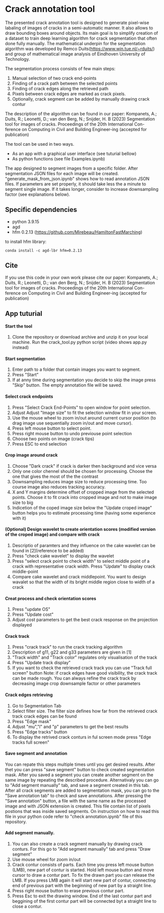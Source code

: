# Crack annotation tool

The presented crack annotation tool is designed to generate pixel-wise labaling of images of cracks in a semi-automatic manner. It also allows to draw bounding boxes around objects. Its main goal is to simplify creation of a dataset to train deep learning algorithm for crack segmentation that often done fully manually. The mathematical underpin for the segmentation algorithm was developed by Remco Duits(https://www.win.tue.nl/~rduits/) and group of mathematical image analysis of Eindhoven University of Technology.

The segmentation process consists of few main steps:
1. Manual selection of two crack end-points
2. Finding of a crack path between the selected points
3. Finding of crack edges along the retrieved path
4. Pixels between crack edges are marked as crack pixels.
5. Optionally, crack segment can be added by manually drawing crack contur


The description of the algorithm can be found in our paper:
Kompanets, A.; Duits, R.; Leonetti, D.; van den Berg, N.;  Snijder, H. B (2023) Segmentation tool for images of cracks. Proceedings of the 20th International Con-ference on  Computing in Civil  and Building Engineer-ing (accepted for publication)

The tool can be used in two ways. 
 - As an app with a graphical user interface (see tuturial bellow)
 - As python functions (see file Examples.ipynb)

The app designed to segment images from a specific folder. After segmentation JSON files for each image will be created. "generate_mask_from_json.ipynb" shows how to read annotation JSON files.
If parameters are set properly, it should take less the a minute to segment single image. If it takes longer, consider to increase downsampling factor (see explanations below).
## Specific dependencies
- python 3.9.15
- agd
- hfm 0.2.13 (https://github.com/Mirebeau/HamiltonFastMarching)

to install hfm library:
```console
conda install -c agd-lbr hfm=0.2.13
```
## Cite
If you use this code in your own work please cite our paper:
Kompanets, A.; Duits, R.; Leonetti, D.; van den Berg, N.;  Snijder, H. B (2023) Segmentation tool for images of cracks. Proceedings of the 20th International Con-ference on  Computing in Civil  and Building Engineer-ing (accepted for publication)

## App tuturial

#### Start the tool
1. Clone the repository or download archive and unzip it on your local machine. Run the crack_tool.py python script (video shows app.py instead)


#### Start segmentation
1. Enter path to a folder that contain images you want to segment. 
2. Press "Start"
3. If at anny time during segmentation you decide to skip the image press "Skip" button. The empty annotation file will be saved.



#### Select crack endpoints
1. Press "Select Crack End-Points" to open window for point selection. 
2. Adjust Adjust "Image size" to fit the selection window fit in your screen. 
3. Use the mouse wheel to zoom in/out around current cursor position (to drag image use sequentially zoom in/out and move cursor).
4. Press left mouse button to select point.
5. Press right mouse button to undo previouse point selection
6. Choose two points on image (crack tips)
7. Press ESC to end selection


#### Crop image around crack
1. Choose "Dark crack" if crack is darker then background and vice versa
2. Only one color chennel should be chosen for processing. Choose the one that gives the most of the the contrast
3. Downsampling reduces image size to reduce processing time. Too course image also reduces tracking accuracy.
4. X and Y margins determine offset of cropped image from the selected points. Choose it to fit crack into cropped image and not to make image size to big
5. Indicetion of the coped image size below the "Update croped image" button helps you to estimate processing time (having some experience with it)

#### (Optional) Design wavelet to create orientation scores (modified version of the croped image) and compare with crack
1. Descriptio of paramters and they influence on the cake wavelet can be found in [2](reference to be added)
2. Press "check cake wavelet" to display the wavelet
3. Press "select crack point to check width" to select middle point of a crack with representative crack width. Press "Update" to display crack middle-point
4. Compare cake wavelet and crack middlepoint. You want to design wavalet so that the width of its bright middle region close to width of a crack


#### Creat process and check orientation scores
1. Press "update OS"
2. Press "Update cost"
3. Adjust cost parameters to get the best crack response on the projection displayed

#### Crack track
1. Press "crack track" to run the crack tracking algorithm
2. Description of g11, g22 and g33 parameters are given in [1]
3. "Track width" and "Track color" regulates only visualisation of the track
4. Press "Update track display"
5. If you want to check the retrieved crack track you can use "Track full screen" button
Note: if crack edges have good visibility, the crack track can be made rough. You can always refine the crack track by decreasing image crop downsample factor or other parameters

#### Crack edges retrieving
1. Go to Segmentation Tab
2. Select filter size. The filter size defines how far from the retrieved crack track crack edges can be found  
3. Press "Edge mask"
4. Adjust "mu","l" and "p" parameters to get the best results
5. Press "Edge tracks" button
6. To display the retrived crack conturs in ful screen mode press "Edge tracks full screen"


#### Save segment and annotation
You can repate this steps multiple times until you get desired results. After thet you can press "save segment" button to check created segmentation mask. After you saved a segment you can create another segment on the same image by repeating the described procedure. Alternativaly you can go to "Add segment manually" tab, and save a segment created in this tab. After all crack segments are added to segmentation mask, you can go to the "Save annotation tab" to check and save annotations. After pressing the "Save annotation" button, a file with the same name as the processed image and with JSON extension is created. This file contain list of pixels postions that was inside saved segments. On instruction on how to read this file in your python code refer to "check annotation.ipynb" file of this repository.

#### Add segment manually.
1. You can also create a crack segment manually by drawing crack conturs. For this go to "Add segment manually" tab and press "Draw segment"
2. Use mouse wheel for zoom in/out
3. Crack contur consists of parts. Each time you press left mouse button (LMB), new part of contur is started. Hold left mouse button and move cursor to draw a contur part. To fix the drawn part you can release the LMB. If you press LMB again it will start new part of contur, connecting end of previous part with the beginning of new part by a straight line. 
4. Press right mouse button to erase previous contur part.
5. Press Esc to exit the drawing window. End of the last contur part and beggining of the first contur part will be connected byt a straight line to close a contur.
